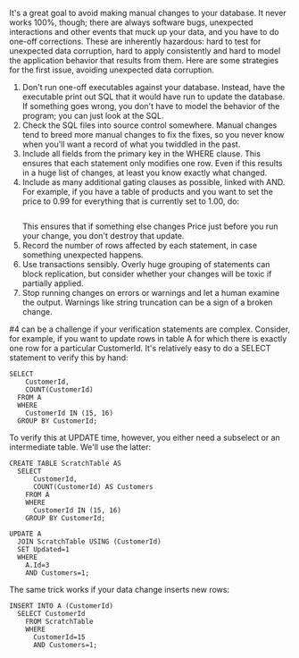 <!--# set var="title" value="Safe(r) data changes" -->
<!--# set var="date" value="November 29, 2011" -->

<!--# include file="include/top.html" -->

It's a great goal to avoid making manual changes to your database. It never works 100%, though; there are always software bugs, unexpected interactions and other events that muck up your data, and you have to do one-off corrections. These are inherently hazardous: hard to test for unexpected data corruption, hard to apply consistently and hard to model the application behavior that results from them. Here are some strategies for the first issue, avoiding unexpected data corruption.

1. Don't run one-off executables against your database. Instead, have the executable print out SQL that it would have run to update the database. If something goes wrong, you don't have to model the behavior of the program; you can just look at the SQL.
1. Check the SQL files into source control somewhere. Manual changes tend to breed more manual changes to fix the fixes, so you never know when you'll want a record of what you twiddled in the past.
1. Include all fields from the primary key in the WHERE clause. This ensures that each statement only modifies one row. Even if this results in a huge list of changes, at least you know exactly what changed.
1. Include as many additional gating clauses as possible, linked with AND. For example, if you have a table of products and you want to set the price to 0.99 for everything that is currently set to 1.00, do:
   ```UPDATE Products SET Price=0.99 WHERE ProductId=2762 AND Price=1.00;
   ```
   This ensures that if something else changes Price just before you run your change, you don't destroy that update.
1. Record the number of rows affected by each statement, in case something unexpected happens.
1. Use transactions sensibly. Overly huge grouping of statements can block replication, but consider whether your changes will be toxic if partially applied.
1. Stop running changes on errors or warnings and let a human examine the output. Warnings like string truncation can be a sign of a broken change.

\#4 can be a challenge if your verification statements are complex. Consider, for example, if you want to update rows in table A for which there is exactly one row for a particular CustomerId. It's relatively easy to do a SELECT statement to verify this by hand:

    SELECT
        CustomerId,
        COUNT(CustomerId)
      FROM A
      WHERE
        CustomerId IN (15, 16)
      GROUP BY CustomerId;

To verify this at UPDATE time, however, you either need a subselect or an intermediate table. We'll use the latter:

    CREATE TABLE ScratchTable AS
      SELECT
          CustomerId,
          COUNT(CustomerId) AS Customers
        FROM A
        WHERE
          CustomerId IN (15, 16)
        GROUP BY CustomerId;

    UPDATE A
      JOIN ScratchTable USING (CustomerId)
      SET Updated=1
      WHERE
        A.Id=3
        AND Customers=1;

The same trick works if your data change inserts new rows:

    INSERT INTO A (CustomerId)
      SELECT CustomerId
        FROM ScratchTable
        WHERE
          CustomerId=15
          AND Customers=1;

<!--# include file="include/bottom.html" -->
